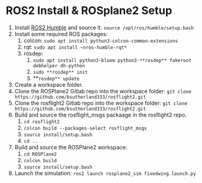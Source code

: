 # ROS2 Install & ROSplane2 Setup

1. Install [ROS2 Humble](https://docs.ros.org/en/humble/Installation/Ubuntu-Install-Debians.html) and source it.
    `source /opt/ros/humble/setup.bash`
2. Install some required ROS packages:
    1. colcon: `sudo apt install python3-colcon-common-extensions`
    2. rqt: `sudo apt install ~nros-humble-rqt*`
    3. rosdep: 
        1. `sudo apt install python3-bloom python3-**rosdep** fakeroot debhelper dh-python`
        2. `sudo **rosdep** init`
        3. **`rosdep** update`
3. Create a workspace folder.
4. Clone the ROSPlane2 Gitlab repo into the workspace folder:
    `git clone https://github.com/bsutherland333/rosflight2.git`
5. Clone the rosflight2 Gitlab repo into the workspace folder:
    `git clone https://github.com/bsutherland333/rosflight2.git`
6. Build and source the rosflight_msgs packaage in the rosflight2 repo.
    1. `cd rosflight2`
    2. `colcon build --packages-select rosflight_msgs`
    3. `source install/setup.bash`
    4. `cd ..`
7. Build and source the ROSPlane2 workspace: 
    1. `cd ROSPlane2`
    2. `colcon build`
    3. `source install/setup.bash`
8. Launch the simulation: `ros2 launch rosplane2_sim fixedwing.launch.py`
